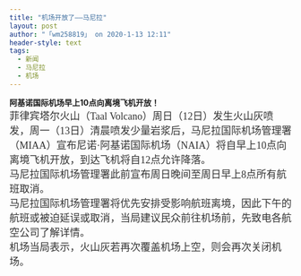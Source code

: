 ```yaml
---
title: "机场开放了——马尼拉"
layout: post
author: "「wm258819」 on 2020-1-13 12:11"
header-style: text
tags:
  - 新闻
  - 马尼拉
  - 机场
---
```


<head></head>
<body>
 <strong>阿基诺国际机场早上10点向离境飞机开放！</strong> 
 <div align="left"> 
  <font style="color:rgb(51, 51, 51)"><font face="&amp;quot"><font style="font-size:16px"><font face="宋体"><font size="4">菲律宾塔尔火山（Taal Volcano）周日（12日）发生火山灰喷发，周一（13日）清晨喷发少量岩浆后，马尼拉国际机场管理署（MIAA）宣布尼诺·阿基诺国际机场（NAIA）将自早上10点向离境飞机开放，到达飞机将自12点允许降落。</font></font></font></font></font> 
 </div> 
 <div align="left"> 
  <font style="color:rgb(51, 51, 51)"><font face="&amp;quot"><font style="font-size:16px"><font face="宋体"><font size="4"> </font></font></font></font></font> 
 </div> 
 <div align="left"> 
  <font style="color:rgb(51, 51, 51)"><font face="&amp;quot"><font style="font-size:16px"><font face="宋体"><font size="4">马尼拉国际机场管理署此前宣布周日晚间至周日早上8点所有航班取消。</font></font></font></font></font> 
 </div> 
 <div align="left"> 
  <font style="color:rgb(51, 51, 51)"><font face="&amp;quot"><font style="font-size:16px"><font face="宋体"><font size="4"> </font></font></font></font></font> 
 </div> 
 <div align="left"> 
  <font style="color:rgb(51, 51, 51)"><font face="&amp;quot"><font style="font-size:16px"><font face="宋体"><font size="4">马尼拉国际机场管理署将优先安排受影响航班离境，因此下午的航班或被迫延误或取消，当局建议民众前往机场前，先致电各航空公司了解详情。</font></font></font></font></font> 
 </div> 
 <div align="left"> 
  <font style="color:rgb(51, 51, 51)"><font face="&amp;quot"><font style="font-size:16px"><font face="宋体"><font size="4"> </font></font></font></font></font> 
 </div> 
 <div align="left"> 
  <font style="color:rgb(51, 51, 51)"><font face="&amp;quot"><font style="font-size:16px"><font face="宋体"><font size="4">机场当局表示，火山灰若再次覆盖机场上空，则会再次关闭机场。</font></font></font></font></font> 
 </div>
 <br> 
 <br>
</body>


